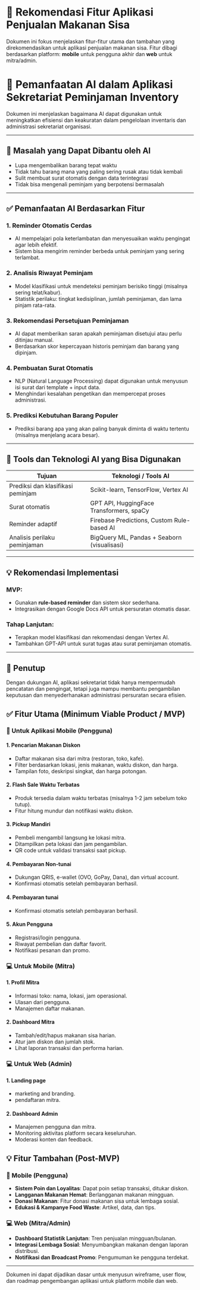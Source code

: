 # 🔧 Rekomendasi Fitur Aplikasi Penjualan Makanan Sisa

Dokumen ini fokus menjelaskan fitur-fitur utama dan tambahan yang direkomendasikan untuk aplikasi penjualan makanan sisa. Fitur dibagi berdasarkan platform: **mobile** untuk pengguna akhir dan **web** untuk mitra/admin.
# 🤖 Pemanfaatan AI dalam Aplikasi Sekretariat Peminjaman Inventory

Dokumen ini menjelaskan bagaimana AI dapat digunakan untuk meningkatkan efisiensi dan keakuratan dalam pengelolaan inventaris dan administrasi sekretariat organisasi.

---

## 🎯 Masalah yang Dapat Dibantu oleh AI

* Lupa mengembalikan barang tepat waktu
* Tidak tahu barang mana yang paling sering rusak atau tidak kembali
* Sulit membuat surat otomatis dengan data terintegrasi
* Tidak bisa mengenali peminjam yang berpotensi bermasalah

---

## ✅ Pemanfaatan AI Berdasarkan Fitur

### 1. **Reminder Otomatis Cerdas**

* AI mempelajari pola keterlambatan dan menyesuaikan waktu pengingat agar lebih efektif.
* Sistem bisa mengirim reminder berbeda untuk peminjam yang sering terlambat.

### 2. **Analisis Riwayat Peminjam**

* Model klasifikasi untuk mendeteksi peminjam berisiko tinggi (misalnya sering telat/kabur).
* Statistik perilaku: tingkat kedisiplinan, jumlah peminjaman, dan lama pinjam rata-rata.

### 3. **Rekomendasi Persetujuan Peminjaman**

* AI dapat memberikan saran apakah peminjaman disetujui atau perlu ditinjau manual.
* Berdasarkan skor kepercayaan historis peminjam dan barang yang dipinjam.

### 4. **Pembuatan Surat Otomatis**

* NLP (Natural Language Processing) dapat digunakan untuk menyusun isi surat dari template + input data.
* Menghindari kesalahan pengetikan dan mempercepat proses administrasi.

### 5. **Prediksi Kebutuhan Barang Populer**

* Prediksi barang apa yang akan paling banyak diminta di waktu tertentu (misalnya menjelang acara besar).

---

## 🔧 Tools dan Teknologi AI yang Bisa Digunakan

| Tujuan                            | Teknologi / Tools AI                        |
| --------------------------------- | ------------------------------------------- |
| Prediksi dan klasifikasi peminjam | Scikit-learn, TensorFlow, Vertex AI         |
| Surat otomatis                    | GPT API, HuggingFace Transformers, spaCy    |
| Reminder adaptif                  | Firebase Predictions, Custom Rule-based AI  |
| Analisis perilaku peminjaman      | BigQuery ML, Pandas + Seaborn (visualisasi) |

---

## 💡 Rekomendasi Implementasi

### MVP:

* Gunakan **rule-based reminder** dan sistem skor sederhana.
* Integrasikan dengan Google Docs API untuk persuratan otomatis dasar.

### Tahap Lanjutan:

* Terapkan model klasifikasi dan rekomendasi dengan Vertex AI.
* Tambahkan GPT-API untuk surat tugas atau surat peminjaman otomatis.

---

## 📌 Penutup

Dengan dukungan AI, aplikasi sekretariat tidak hanya mempermudah pencatatan dan pengingat, tetapi juga mampu membantu pengambilan keputusan dan menyederhanakan administrasi persuratan secara efisien.

## ✅ Fitur Utama (Minimum Viable Product / MVP)

### 📱 Untuk Aplikasi Mobile (Pengguna)

#### 1. **Pencarian Makanan Diskon**

* Daftar makanan sisa dari mitra (restoran, toko, kafe). 
* Filter berdasarkan lokasi, jenis makanan, waktu diskon, dan harga.
* Tampilan foto, deskripsi singkat, dan harga potongan.

#### 2. **Flash Sale Waktu Terbatas**

* Produk tersedia dalam waktu terbatas (misalnya 1-2 jam sebelum toko tutup).
* Fitur hitung mundur dan notifikasi waktu diskon.

#### 3. **Pickup Mandiri**

* Pembeli mengambil langsung ke lokasi mitra.
* Ditampilkan peta lokasi dan jam pengambilan.
* QR code untuk validasi transaksi saat pickup.

#### 4. **Pembayaran Non-tunai**

* Dukungan QRIS, e-wallet (OVO, GoPay, Dana), dan virtual account.
* Konfirmasi otomatis setelah pembayaran berhasil.

#### 4. **Pembayaran tunai**

* Konfirmasi otomatis setelah pembayaran berhasil.

#### 5. **Akun Pengguna**

* Registrasi/login pengguna.
* Riwayat pembelian dan daftar favorit.
* Notifikasi pesanan dan promo.

### 💻 Untuk Mobile (Mitra)

#### 1. **Profil Mitra**

* Informasi toko: nama, lokasi, jam operasional.
* Ulasan dari pengguna.
* Manajemen daftar makanan.

#### 2. **Dashboard Mitra**

* Tambah/edit/hapus makanan sisa harian.
* Atur jam diskon dan jumlah stok.
* Lihat laporan transaksi dan performa harian.
  

### 💻 Untuk Web (Admin)

#### 1. **Landing page**

* marketing and branding.
* pendaftaran mitra.

#### 2. **Dashboard Admin**

* Manajemen pengguna dan mitra.
* Monitoring aktivitas platform secara keseluruhan.
* Moderasi konten dan feedback.



## 💡 Fitur Tambahan (Post-MVP)

### 📱 Mobile (Pengguna)

* **Sistem Poin dan Loyalitas**: Dapat poin setiap transaksi, ditukar diskon.
* **Langganan Makanan Hemat**: Berlangganan makanan mingguan.
* **Donasi Makanan**: Fitur donasi makanan sisa untuk lembaga sosial.
* **Edukasi & Kampanye Food Waste**: Artikel, data, dan tips.

### 💻 Web (Mitra/Admin)

* **Dashboard Statistik Lanjutan**: Tren penjualan mingguan/bulanan.
* **Integrasi Lembaga Sosial**: Menyumbangkan makanan dengan laporan distribusi.
* **Notifikasi dan Broadcast Promo**: Pengumuman ke pengguna terdekat.

---

Dokumen ini dapat dijadikan dasar untuk menyusun wireframe, user flow, dan roadmap pengembangan aplikasi untuk platform mobile dan web.
